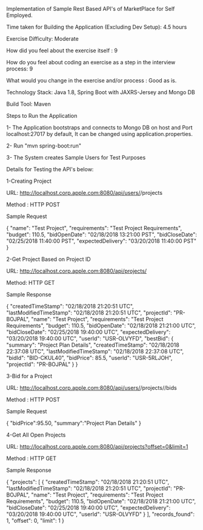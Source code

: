 Implementation of Sample Rest Based API's of MarketPlace for Self Employed.

Time taken for Building the Application (Excluding Dev Setup): 4.5 hours

Exercise Difficulty: Moderate

How did you feel about the exercise itself : 9

How do you feel about coding an exercise as a step in the interview process: 9

What would you change in the exercise and/or process : Good as is.


Technology Stack: Java 1.8, Spring Boot with JAXRS-Jersey and Mongo DB

Build Tool: Maven

Steps to Run the Application

1- The Application bootstraps and connects to Mongo DB on host and Port localhost:27017 by default, It can be changed using application.properties.

2- Run "mvn spring-boot:run"

3- The System creates Sample Users for Test Purposes





Details for Testing the API's below:

1-Creating Project

URL: http://localhost.corp.apple.com:8080/api/users/<user-Id>/projects

Method : HTTP POST

Sample Request

{
  "name": "Test Project",
  "requirements": "Test Project Requirements",
  "budget": 110.5,
  "bidOpenDate": "02/18/2018 13:21:00 PST",
  "bidCloseDate": "02/25/2018 11:40:00 PST",
  "expectedDelivery": "03/20/2018 11:40:00 PST"
 }


2-Get Project Based on Project ID

URL: http://localhost.corp.apple.com:8080/api/projects/<project-Id>

Method: HTTP GET

Sample Response

{
    "createdTimeStamp": "02/18/2018 21:20:51 UTC",
    "lastModifiedTimeStamp": "02/18/2018 21:20:51 UTC",
    "projectId": "PR-BOJPAL",
    "name": "Test Project",
    "requirements": "Test Project Requirements",
    "budget": 110.5,
    "bidOpenDate": "02/18/2018 21:21:00 UTC",
    "bidCloseDate": "02/25/2018 19:40:00 UTC",
    "expectedDelivery": "03/20/2018 19:40:00 UTC",
    "userId": "USR-OLVYFD",
    "bestBid": {
        "summary": "Project Plan Details",
        "createdTimeStamp": "02/18/2018 22:37:08 UTC",
        "lastModifiedTimeStamp": "02/18/2018 22:37:08 UTC",
        "bidId": "BID-CKUL40",
        "bidPrice": 85.5,
        "userId": "USR-5RLJOH",
        "projectId": "PR-BOJPAL"
    }
}



3-Bid for a Project

URL: http://localhost.corp.apple.com:8080/api/users/<user-Id>/projects/<project-id>/bids

Method : HTTP POST

Sample Request

{
	"bidPrice":95.50,
	"summary":"Project Plan Details"
}


4-Get All Open Projects

URL: http://localhost.corp.apple.com:8080/api/projects?offset=0&limit=1

Method : HTTP GET

Sample Response

{
    "projects": [
        {
            "createdTimeStamp": "02/18/2018 21:20:51 UTC",
            "lastModifiedTimeStamp": "02/18/2018 21:20:51 UTC",
            "projectId": "PR-BOJPAL",
            "name": "Test Project",
            "requirements": "Test Project Requirements",
            "budget": 110.5,
            "bidOpenDate": "02/18/2018 21:21:00 UTC",
            "bidCloseDate": "02/25/2018 19:40:00 UTC",
            "expectedDelivery": "03/20/2018 19:40:00 UTC",
            "userId": "USR-OLVYFD"
        }
    ],
    "records_found": 1,
    "offset": 0,
    "limit": 1
}

